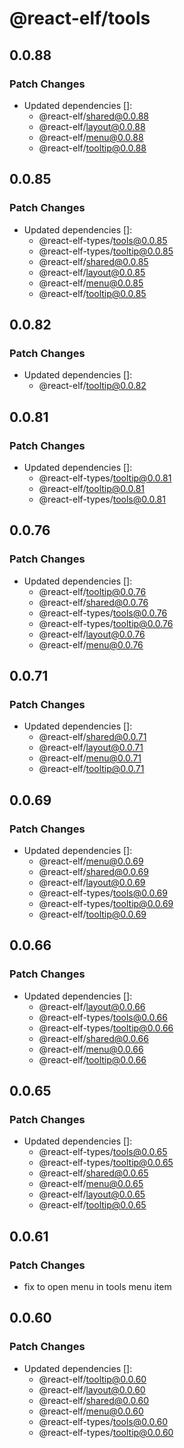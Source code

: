 # @react-elf/tools

## 0.0.88

### Patch Changes

- Updated dependencies []:
  - @react-elf/shared@0.0.88
  - @react-elf/layout@0.0.88
  - @react-elf/menu@0.0.88
  - @react-elf/tooltip@0.0.88

## 0.0.85

### Patch Changes

- Updated dependencies []:
  - @react-elf-types/tools@0.0.85
  - @react-elf-types/tooltip@0.0.85
  - @react-elf/shared@0.0.85
  - @react-elf/layout@0.0.85
  - @react-elf/menu@0.0.85
  - @react-elf/tooltip@0.0.85

## 0.0.82

### Patch Changes

- Updated dependencies []:
  - @react-elf/tooltip@0.0.82

## 0.0.81

### Patch Changes

- Updated dependencies []:
  - @react-elf-types/tooltip@0.0.81
  - @react-elf/tooltip@0.0.81
  - @react-elf-types/tools@0.0.81

## 0.0.76

### Patch Changes

- Updated dependencies []:
  - @react-elf/tooltip@0.0.76
  - @react-elf/shared@0.0.76
  - @react-elf-types/tools@0.0.76
  - @react-elf-types/tooltip@0.0.76
  - @react-elf/layout@0.0.76
  - @react-elf/menu@0.0.76

## 0.0.71

### Patch Changes

- Updated dependencies []:
  - @react-elf/shared@0.0.71
  - @react-elf/layout@0.0.71
  - @react-elf/menu@0.0.71
  - @react-elf/tooltip@0.0.71

## 0.0.69

### Patch Changes

- Updated dependencies []:
  - @react-elf/menu@0.0.69
  - @react-elf/shared@0.0.69
  - @react-elf/layout@0.0.69
  - @react-elf-types/tools@0.0.69
  - @react-elf-types/tooltip@0.0.69
  - @react-elf/tooltip@0.0.69

## 0.0.66

### Patch Changes

- Updated dependencies []:
  - @react-elf/layout@0.0.66
  - @react-elf-types/tools@0.0.66
  - @react-elf-types/tooltip@0.0.66
  - @react-elf/shared@0.0.66
  - @react-elf/menu@0.0.66
  - @react-elf/tooltip@0.0.66

## 0.0.65

### Patch Changes

- Updated dependencies []:
  - @react-elf-types/tools@0.0.65
  - @react-elf-types/tooltip@0.0.65
  - @react-elf/shared@0.0.65
  - @react-elf/menu@0.0.65
  - @react-elf/layout@0.0.65
  - @react-elf/tooltip@0.0.65

## 0.0.61

### Patch Changes

- fix to open menu in tools menu item

## 0.0.60

### Patch Changes

- Updated dependencies []:
  - @react-elf/tooltip@0.0.60
  - @react-elf/layout@0.0.60
  - @react-elf/shared@0.0.60
  - @react-elf/menu@0.0.60
  - @react-elf-types/tools@0.0.60
  - @react-elf-types/tooltip@0.0.60
